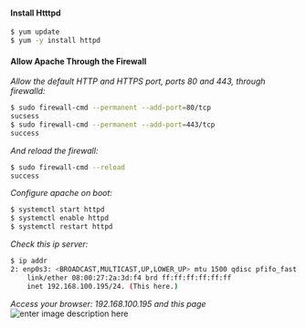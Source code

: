 #### Install Htttpd
```sh
$ yum update
$ yum -y install httpd
```

#### Allow Apache Through the Firewall
*Allow the default HTTP and HTTPS port, ports 80 and 443, through firewalld:*
```sh
$ sudo firewall-cmd --permanent --add-port=80/tcp
sucsess
$ sudo firewall-cmd --permanent --add-port=443/tcp
success
```
*And reload the firewall:*
```sh
$ sudo firewall-cmd --reload
success
```
*Configure apache on  boot:*
```sh
$ systemctl start httpd
$ systemctl enable httpd
$ systemctl restart httpd 
```
*Check this ip server:*
```sh
$ ip addr
2: enp0s3: <BROADCAST,MULTICAST,UP,LOWER_UP> mtu 1500 qdisc pfifo_fast state UP group default qlen 1000
    link/ether 08:00:27:2a:3d:f4 brd ff:ff:ff:ff:ff:ff
    inet 192.168.100.195/24. (This here.)
```
*Access your browser: 192.168.100.195 and this page*
 ![enter image description here](https://lh3.googleusercontent.com/f_zm9FRNnmC86WA6pZyJFuOEzrmEFlaH0FVAzPDep_cZv3YoI0bm7d0BXZep2acSAecTNbDcdJgH=s500 "screenshot-web-server")
